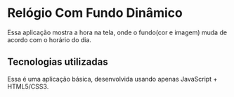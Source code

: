 # Relógio Com Fundo Dinâmico
Essa aplicação mostra a hora na tela, onde o fundo(cor e imagem) muda de acordo com o horário do dia.

## Tecnologias utilizadas
Essa é uma aplicação básica, desenvolvida usando apenas JavaScript + HTML5/CSS3. 
